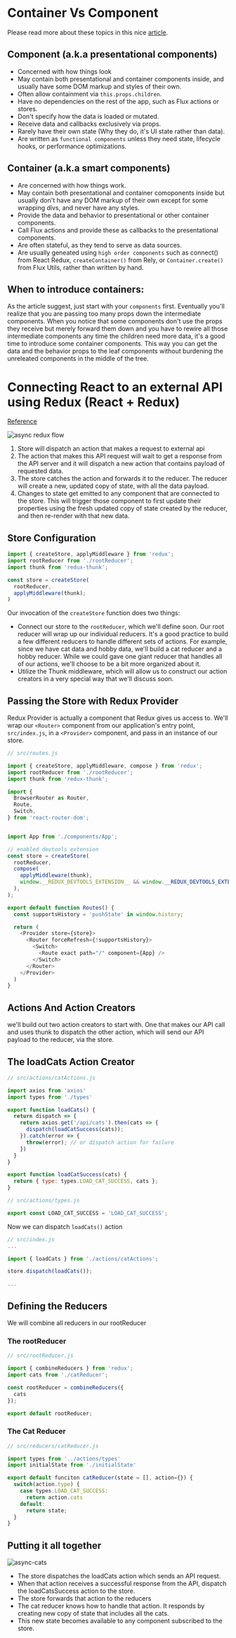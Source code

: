 # Container Vs Component

Please read more about these topics in this nice
[article](https://medium.com/@dan_abramov/smart-and-dumb-components-7ca2f9a7c7d0).

## Component (a.k.a presentational components)

* Concerned with how things look
* May contain both presentational and container components inside, and usually
    have some DOM markup and styles of their own.
* Often allow containment via `this.props.children`.
* Have no dependencies on the rest of the app, such as Flux actions or stores.
* Don't specify how the data is loaded or mutated.
* Receive data and callbacks exclusively via props.
* Rarely have their own state (Why they do, it's UI state rather than data).
* Are written as `functional components` unless they need state, lifecycle
    hooks, or performance optimizations.

## Container (a.k.a smart components)

* Are concerned with how things work.
* May contain both presentational and container comoponents inside but usually
    don't have any DOM markup of their own except for some wrapping divs, and
    never have any styles.
* Provide the data and behavior to presentational or other container components.
* Call Flux actions and provide these as callbacks to the presentational
    components.
* Are often stateful, as they tend to serve as data sources.
* Are usually geneated using `high order components` such as connect() from
    React Redux, `createContainer()` from Rely, or `Container.create()` from
    Flux Utils, rather than written by hand.

## When to introduce containers:

As the article suggest, just start with your `components` first. Eventually
you'll realize that you are passing too many props down the intermediate
components. When you notice that some components don't use the props they
receive but merely forward them down and you have to rewire all those
intermediate components any time the children need more data, it's a good time
to introduce some container components. This way you can get the data and the
behavior props to the leaf components without burdening the unreleated
components in the middle of the tree.

# Connecting React to an external API using Redux (React + Redux)

[Reference](http://www.thegreatcodeadventure.com/react-redux-tutorial-part-iii-async-redux/)

![async redux flow](./public/async-redux-flow.png?raw=true "redux flow")

1. Store will dispatch an action that makes a request to external api
2. The action that makes this API request will wait to get a response from the
   API server and it will dispatch a new action that contains payload of
   requested data.
3. The store catches the action and forwards it to the reducer. The reducer will
create a new, updated copy of state, with all the data payload.
4. Changes to state get emitted to any component that are connected to the
   store. This will trigger those component to first update their properties
   using the fresh updated copy of state created by the reducer, and then
   re-render with that new data.

## Store Configuration

```js
import { createStore, applyMiddleware } from 'redux';
import rootReducer from './rootReducer';
import thunk from 'redux-thunk';

const store = createStore(
  rootReducer,
  applyMiddleware(thunk);
)
```

Our invocation of the `createStore` function does two things:

* Connect our store to the `rootReducer`, which we'll define soon. Our root reducer will wrap up our individual reducers. It's a good practice to build a few different reducers to handle different sets of actions. For example, since we have cat data and hobby data, we'll build a cat reducer and a hobby reducer. While we could gave one giant reducer that handles all of our actions, we'll choose to be a bit more organized about it.
* Utilize the Thunk middleware, which will allow us to construct our action creators in a very special way that we'll discuss soon.

## Passing the Store with Redux Provider

Redux Provider is actually a component that Redux gives us access to. We'll wrap our `<Router>` component from our application's entry point, `src/index.js`, in a `<Provider>` component, and pass in an instance of our store.

```js
// src/routes.js

import { createStore, applyMiddleware, compose } from 'redux';
import rootReducer from './rootReducer';
import thunk from 'redux-thunk';

import {
  BrowserRouter as Router,
  Route,
  Switch,
} from 'react-router-dom';


import App from './components/App';

// enabled devtools extension
const store = createStore(
  rootReducer,
  compose(
    applyMiddleware(thunk),
    window.__REDUX_DEVTOOLS_EXTENSION__ && window.__REDUX_DEVTOOLS_EXTENSION__()
  ),
);

export default function Routes() {
  const supportsHistory = 'pushState' in window.history;

  return (
    <Provider store={store}>
      <Router forceRefresh={!supportsHistory}>
        <Switch>
          <Route exact path="/" component={App} />
        </Switch>
      </Router>
    </Provider>
  )
}
  ```

## Actions And Action Creators

we'll build out two action creators to start with. One that makes our API call and uses thunk to dispatch the other action, which will send our API payload to the reducer, via the store.

## The loadCats Action Creator

```js
// src/actions/catActions.js

import axios from 'axios'
import types from './types'

export function loadCats() {
  return dispatch => {
    return axios.get('/api/cats').then(cats => {
      dispatch(loadCatSuccess(cats));
    }).catch(error => {
      throw(error); // or dispatch action for failure
    })
  }
}

export function loadCatSuccess(cats) {
  return { type: types.LOAD_CAT_SUCCESS, cats };
}
```

```js
// src/actions/types.js

export const LOAD_CAT_SUCCESS = 'LOAD_CAT_SUCCESS';
```
Now we can dispatch `loadCats()` action

```js
// src/index.js
...

import { loadCats } from './actions/catActions';

store.dispatch(loadCats());

...
```


## Defining the Reducers

We will combine all reducers in our rootReducer

### The rootReducer
```js
// src/rootReducer.js

import { combineReducers } from 'redux';
import cats from './catReducer';

const rootReducer = combineReducers({
  cats
});

export default rootReducer;
```

### The Cat Reducer

```js
// src/reducers/catReducer.js

import types from '../actions/types'
import initialState from './initialState'

export default funciton catReducer(state = [], action={}) {
  switch(action.type) {
    case types.LOAD_CAT_SUCCESS:
      return action.cats
    default:
      return state;
  }
}
```

## Putting it all together

![async-cats](./public/async-cats.png?raw=true)

* The store dispatches the loadCats action which sends an API request.
* When that action receives a successful response from the API, dispatch the loadCatsSuccess action to the store.
* The store forwards that action to the reducers
* The cat reducer knows how to handle that action. It responds by creating new copy of state that includes all the cats.
* This new state becomes available to any component subscribed to the store.
